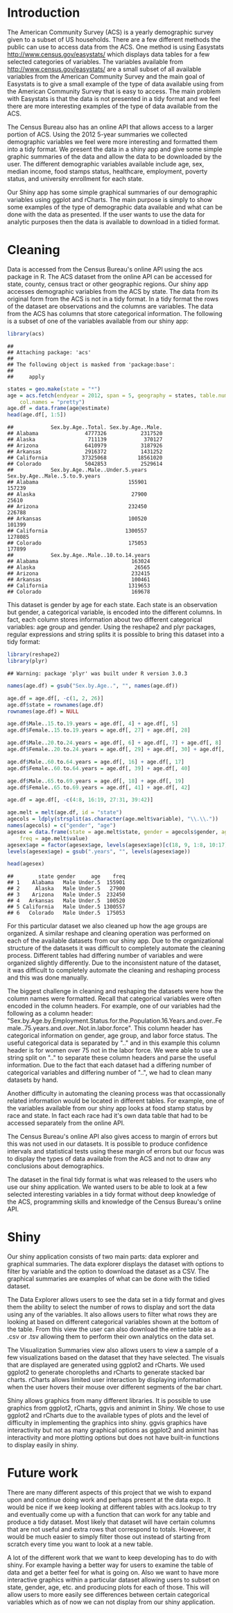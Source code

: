 Introduction
========================================================
The American Community Survey (ACS) is a yearly demographic survey given to a subset of US households.  There are a few different methods the public can use to access data from the ACS.  One method is using Easystats http://www.census.gov/easystats/ which displays data tables for a few selected categories of variables.  The variables available from http://www.census.gov/easystats/ are a small subset of all available variables from the American Community Survey and the main goal of Easystats is to give a small example of the type of data available using from the American Community Survey that is easy to access.  The main problem with Easystats is that the data is not presented in a tidy format and we feel there are more interesting examples of the type of data available from the ACS.

The Census Bureau also has an online API that allows access to a larger portion of ACS.  Using the 2012 5-year summaries we collected demographic variables we feel were more interesting and formatted them into a tidy format.  We present the data in a shiny app and give some simple graphic summaries of the data and allow the data to be downloaded by the user.  The different demographic variables available include age, sex, median income, food stamps status, healthcare, employment, poverty status, and university enrollment for each state.

Our Shiny app has some simple graphical summaries of our demographic variables using ggplot and rCharts.  The main purpose is simply to show some examples of the type of demographic data available and what can be done with the data as presented.  If the user wants to use the data for analytic purposes then the data is available to download in a tidied format. 

Cleaning
========================================================
Data is accessed from the Census Bureau's online API using the acs package in R.  The ACS dataset from the online API can be accessed for state, county, census tract or other geographic regions.  Our shiny app accesses demographic variables from the ACS by state.  The data from its original form from the ACS is not in a tidy format.   In a tidy format the rows of the dataset are observations and the columns are variables.  The data from the ACS has columns that store categorical information.  The following is a subset of one of the variables available from our shiny app:


```r
library(acs)
```

```
## 
## Attaching package: 'acs'
## 
## The following object is masked from 'package:base':
## 
##     apply
```

```r
states = geo.make(state = "*")
age = acs.fetch(endyear = 2012, span = 5, geography = states, table.number = "B01001", 
    col.names = "pretty")
age.df = data.frame(age@estimate)
head(age.df[, 1:5])
```

```
##            Sex.by.Age..Total. Sex.by.Age..Male.
## Alabama               4777326           2317520
## Alaska                 711139            370127
## Arizona               6410979           3187926
## Arkansas              2916372           1431252
## California           37325068          18561020
## Colorado              5042853           2529614
##            Sex.by.Age..Male..Under.5.years Sex.by.Age..Male..5.to.9.years
## Alabama                             155901                         157239
## Alaska                               27900                          25610
## Arizona                             232450                         226788
## Arkansas                            100520                         101399
## California                         1300557                        1278085
## Colorado                            175053                         177899
##            Sex.by.Age..Male..10.to.14.years
## Alabama                              163024
## Alaska                                26565
## Arizona                              232415
## Arkansas                             100461
## California                          1319653
## Colorado                             169678
```


This dataset is gender by age for each state.  Each state is an observation but gender, a categorical variable, is encoded into the different columns.  In fact, each column stores information about two different categorical variables: age group and gender.  Using the reshape2 and plyr packages, regular expressions and string splits it is possible to bring this dataset into a tidy format:


```r
library(reshape2)
library(plyr)
```

```
## Warning: package 'plyr' was built under R version 3.0.3
```

```r
names(age.df) = gsub("Sex.by.Age..", "", names(age.df))

age.df = age.df[, -c(1, 2, 26)]
age.df$state = rownames(age.df)
rownames(age.df) = NULL

age.df$Male..15.to.19.years = age.df[, 4] + age.df[, 5]
age.df$Female..15.to.19.years = age.df[, 27] + age.df[, 28]

age.df$Male..20.to.24.years = age.df[, 6] + age.df[, 7] + age.df[, 8]
age.df$Female..20.to.24.years = age.df[, 29] + age.df[, 30] + age.df[, 31]

age.df$Male..60.to.64.years = age.df[, 16] + age.df[, 17]
age.df$Female..60.to.64.years = age.df[, 39] + age.df[, 40]

age.df$Male..65.to.69.years = age.df[, 18] + age.df[, 19]
age.df$Female..65.to.69.years = age.df[, 41] + age.df[, 42]

age.df = age.df[, -c(4:8, 16:19, 27:31, 39:42)]

age.melt = melt(age.df, id = "state")
agecols = ldply(strsplit(as.character(age.melt$variable), "\\.\\."))
names(agecols) = c("gender", "age")
agesex = data.frame(state = age.melt$state, gender = agecols$gender, age = agecols$age, 
    freq = age.melt$value)
agesex$age = factor(agesex$age, levels(agesex$age)[c(18, 9, 1:8, 10:17)])
levels(agesex$age) = gsub(".years", "", levels(agesex$age))

head(agesex)
```

```
##        state gender     age    freq
## 1    Alabama   Male Under.5  155901
## 2     Alaska   Male Under.5   27900
## 3    Arizona   Male Under.5  232450
## 4   Arkansas   Male Under.5  100520
## 5 California   Male Under.5 1300557
## 6   Colorado   Male Under.5  175053
```


For this particular dataset we also cleaned up how the age groups are organized.  A similar reshape and cleaning operation was performed on each of the available datasets from our shiny app.  Due to the organizational structure of the datasets it was difficult to completely automate the cleaning process.  Different tables had differing number of variables and were organized slightly differently.  Due to the inconsistent nature of the dataset, it was difficult to completely automate the cleaning and reshaping process and this was done manually.  

The biggest challenge in cleaning and reshaping the datasets were how the column names were formatted.  Recall that categorical variables were often encoded in the column headers.  For example, one of our variables had the following as a column header: "Sex.by.Age.by.Employment.Status.for.the.Population.16.Years.and.over..Female..75.years.and.over..Not.in.labor.force".  This column header has categorical information on gender, age group, and labor force status.  The useful categorical data is separated by ".." and in this example this column header is for women over 75 not in the labor force.  We were able to use a string split on ".." to separate these column headers and parse the useful information.  Due to the fact that each dataset had a differing number of categorical variables and differing number of "..", we had to clean many datasets by hand.

Another difficulty in automating the cleaning process was that occassionally related information would be located in different tables.  For example, one of the variables available from our shiny app looks at food stamp status by race and state.  In fact each race had it's own data table that had to be accessed separately from the online API.

The Census Bureau's online API also gives access to margin of errors but this was not used in our datasets.  It is possible to produce confidence intervals and statistical tests using these margin of errors but our focus was to display the types of data available from the ACS and not to draw any conclusions about demographics. 

The dataset in the final tidy format is what was released to the users who use our shiny application.  We wanted users to be able to look at a few selected interesting variables in a tidy format without deep knowledge of the ACS, programming skills and knowledge of the Census Bureau's online API.

Shiny
========================================================
Our shiny application consists of two main parts: data explorer and graphical summaries.  The data explorer displays the dataset with options to filter by variable and the option to download the dataset as a CSV.  The graphical summaries are examples of what can be done with the tidied dataset. 

The Data Explorer allows users to see the data set in a tidy format and gives them the ability to select the number of rows to display and sort the data using any of the variables.  It also allows users to filter what rows they are looking at based on different categorical variables shown at the bottom of the table.  From this view the user can also download the entire table as a .csv or .tsv allowing them to perform their own analytics on the data set.

The Visualization Summaries view also allows users to view a sample of a few visualizations based on the dataset that they have selected.  The visuals that are displayed are generated using ggplot2 and rCharts.  We used ggplot2 to generate choropleths and rCharts to generate stacked bar charts.  rCharts allows limited user interaction by displaying information when the user hovers their mouse over different segments of the bar chart.  

Shiny allows graphics from many different libraries.  It is possible to use graphics from ggplot2, rCharts, ggvis and animint in Shiny.  We chose to use ggplot2 and rCharts due to the available types of plots and the level of difficulty in implementing the graphics into shiny.  ggvis graphics have interactivity but not as many graphical options as ggplot2 and animint has interactivity and more plotting options but does not have built-in functions to display easily in shiny.

Future work
========================================================
There are many different aspects of this project that we wish to expand upon and continue doing work and perhaps present at the data expo.  It would be nice if we keep looking at different tables with acs.lookup to try and eventually come up with a function that can work for any table and produce a tidy dataset.  Most likely that dataset will have certain columns that are not useful and extra rows that correspond to totals.  However, it would be much easier to simply filter those out instead of starting from scratch every time you want to look at a new table.

A lot of the different work that we want to keep developing has to do with shiny.  For example having a better way for users to examine the table of data and get a better feel for what is going on.  Also we want to have more interactive graphics within a particular dataset allowing users to subset on state, gender, age, etc.  and producing plots for each of those.  This will allow users to more easily see differences between certain categorical variables which as of now we can not display from our shiny application.
